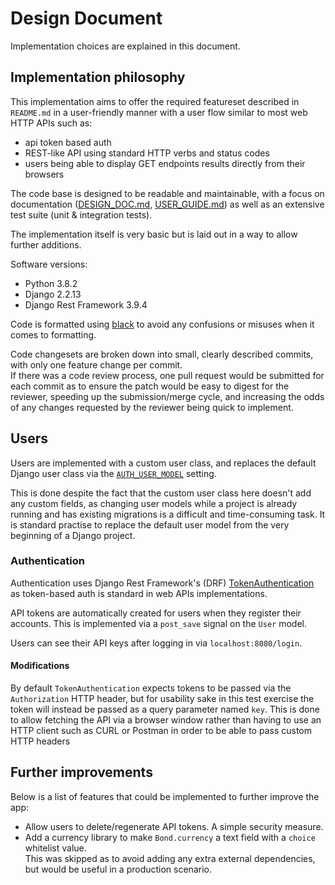 # Design Document

Implementation choices are explained in this document.

## Implementation philosophy

This implementation aims to offer the required featureset described in
`README.md` in a user-friendly manner with a user flow similar to most web HTTP APIs such as:

- api token based auth
- REST-like API using standard HTTP verbs and status codes
- users being able to display GET endpoints results directly from their browsers

The code base is designed to be readable and maintainable, with a focus on
documentation ([DESIGN_DOC.md](DESIGN_DOC.md), [USER_GUIDE.md](USER_GUIDE.md))
as well as an extensive test suite (unit & integration tests).

The implementation itself is very basic but is laid out in a way to allow further
additions.

Software versions:
- Python 3.8.2
- Django 2.2.13
- Django Rest Framework 3.9.4

Code is formatted using [black](https://github.com/psf/black) to avoid any
confusions or misuses when it comes to formatting.

Code changesets are broken down into small, clearly described commits, with
only one feature change per commit.  
If there was a code review process, one pull request would be submitted for each
commit as to ensure the patch would be easy to digest for the reviewer, speeding
up the submission/merge cycle, and increasing the odds of any changes requested by the
reviewer being quick to implement.

## Users

Users are implemented with a custom user class, and replaces the default Django
user class via the
[`AUTH_USER_MODEL`](https://docs.djangoproject.com/en/3.1/ref/settings/#std:setting-AUTH_USER_MODEL`)
setting.

This is done despite the fact that the custom user class here doesn't add any
custom fields, as changing user models while a project is already running and has
existing migrations is a difficult and time-consuming task.
It is standard practise to replace the default user model from the very
beginning of a Django project.

### Authentication

Authentication uses Django Rest Framework's (DRF)
[TokenAuthentication](https://www.django-rest-framework.org/api-guide/authentication/#tokenauthentication)
as token-based auth is standard in web APIs implementations.

API tokens are automatically created for users when they register their
accounts.
This is implemented via a `post_save` signal on the `User` model.

Users can see their API keys after logging in via `localhost:8080/login`.


#### Modifications

By default `TokenAuthentication` expects tokens to be passed via the
`Authorization` HTTP header, but for usability sake in this test exercise the
token will instead be passed as a query parameter named `key`.
This is done to allow fetching the API via a browser window rather than having
to use an HTTP client such as CURL or Postman in order to be able to pass custom
HTTP headers


## Further improvements

Below is a list of features that could be implemented to further improve the
app:  

- Allow users to delete/regenerate API tokens. A simple security measure.
- Add a currency library to make `Bond.currency` a text field with a `choice`
  whitelist value.  
  This was skipped as to avoid adding any extra external dependencies, but would
  be useful in a production scenario.
